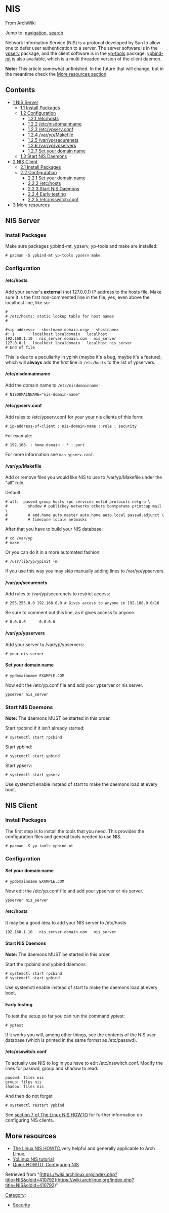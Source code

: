 # NIS

From ArchWiki

Jump to: [navigation](#column-one), [search](#searchInput)

Network Information Service (NIS) is a protocol developed by Sun to allow one to defer user authentication to a server. The server software is in the [ypserv](https://www.archlinux.org/packages/?name=ypserv) package, and the client software is in the [yp-tools](https://www.archlinux.org/packages/?name=yp-tools) package. [ypbind-mt](https://www.archlinux.org/packages/?name=ypbind-mt) is also available, which is a multi threaded version of the client daemon.

**Note:** This article somewhat unfinished. In the future that will change, but in the meantime check the [More resources section](#More_resources).

## Contents

*   [1 NIS Server](#NIS_Server)
    *   [1.1 Install Packages](#Install_Packages)
    *   [1.2 Configuration](#Configuration)
        *   [1.2.1 /etc/hosts](#.2Fetc.2Fhosts)
        *   [1.2.2 /etc/nisdomainname](#.2Fetc.2Fnisdomainname)
        *   [1.2.3 /etc/ypserv.conf](#.2Fetc.2Fypserv.conf)
        *   [1.2.4 /var/yp/Makefile](#.2Fvar.2Fyp.2FMakefile)
        *   [1.2.5 /var/yp/securenets](#.2Fvar.2Fyp.2Fsecurenets)
        *   [1.2.6 /var/yp/ypservers](#.2Fvar.2Fyp.2Fypservers)
        *   [1.2.7 Set your domain name](#Set_your_domain_name)
    *   [1.3 Start NIS Daemons](#Start_NIS_Daemons)
*   [2 NIS Client](#NIS_Client)
    *   [2.1 Install Packages](#Install_Packages_2)
    *   [2.2 Configuration](#Configuration_2)
        *   [2.2.1 Set your domain name](#Set_your_domain_name_2)
        *   [2.2.2 /etc/hosts](#.2Fetc.2Fhosts_2)
        *   [2.2.3 Start NIS Daemons](#Start_NIS_Daemons_2)
        *   [2.2.4 Early testing](#Early_testing)
        *   [2.2.5 /etc/nsswitch.conf](#.2Fetc.2Fnsswitch.conf)
*   [3 More resources](#More_resources)

## NIS Server

### Install Packages

Make sure packages ypbind-mt, ypserv, yp-tools and make are installed:

```
# pacman -S ypbind-mt yp-tools ypserv make

```

### Configuration

#### /etc/hosts

Add your server's **external** (not 127.0.0.1) IP address to the hosts file. Make sure it is the first non-commented line in the file, yes, even above the localhost line, like so:

```
#
# /etc/hosts: static lookup table for host names
#

#<ip-address>	<hostname.domain.org>	<hostname>
#::1		localhost.localdomain	localhost
192.168.1.10   nis_server.domain.com   nis_server
127.0.0.1	localhost.localdomain	localhost nis_server
# End of file

```

This is due to a peculiarity in ypinit (maybe it's a bug, maybe it's a feature), which will **always** add the first line in `/etc/hosts` to the list of ypservers.

#### /etc/nisdomainname

Add the domain name to `/etc/nisdomainname`:

```
# NISDOMAINNAME="nis-domain-name"

```

#### /etc/ypserv.conf

Add rules to /etc/ypserv.conf for your your nis clients of this form:

```
# ip-address-of-client : nis-domain-name : rule : security

```

For example:

```
# 192.168. : home-domain : * : port

```

For more information see `man ypserv.conf`.

#### /var/yp/Makefile

Add or remove files you would like NIS to use to /var/yp/Makefile under the "all" rule.

Default:

```
# all:  passwd group hosts rpc services netid protocols netgrp \
#         shadow # publickey networks ethers bootparams printcap mail \
#         # amd.home auto.master auto.home auto.local passwd.adjunct \
#         # timezone locale netmasks

```

After that you have to build your NIS database:

```
# cd /var/yp
# make

```

Or you can do it in a more automated fashion:

```
# /usr/lib/yp/ypinit -m

```

If you use this way you may skip manually adding lines to /var/yp/ypservers.

#### /var/yp/securenets

Add rules to /var/yp/securenets to restrict access:

```
# 255.255.0.0 192.168.0.0 # Gives access to anyone in 192.168.0.0/16

```

Be sure to comment out this line, as it gives access to anyone.

```
# 0.0.0.0      0.0.0.0

```

#### /var/yp/ypservers

Add your server to /var/yp/ypservers:

```
# your.nis.server

```

#### Set your domain name

```
# ypdomainname EXAMPLE.COM

```

Now edit the /etc/yp.conf file and add your ypserver or nis server.

```
ypserver nis_server

```

### Start NIS Daemons

**Note:** The daemons MUST be started in this order.

Start rpcbind if it isn't already started:

```
# systemctl start rpcbind

```

Start ypbind:

```
# systemctl start ypbind

```

Start ypserv:

```
# systemctl start ypserv

```

Use systemctl enable instead of start to make the daemons load at every boot.

## NIS Client

### Install Packages

The first step is to install the tools that you need. This provides the configuration files and general tools needed to use NIS.

```
# pacman -S yp-tools ypbind-mt

```

### Configuration

#### Set your domain name

```
# ypdomainname EXAMPLE.COM

```

Now edit the /etc/yp.conf file and add your ypserver or nis server.

```
ypserver nis_server

```

#### /etc/hosts

It may be a good idea to add your NIS server to /etc/hosts

```
192.168.1.10   nis_server.domain.com   nis_server

```

#### Start NIS Daemons

**Note:** The daemons MUST be started in this order.

Start the rpcbind and ypbind daemons.

```
# systemctl start rpcbind
# systemctl start ypbind

```

Use systemctl enable instead of start to make the daemons load at every boot.

#### Early testing

To test the setup so far you can run the command yptest:

```
# yptest

```

If it works you will, among other things, see the contents of the NIS user database (which is printed in the same format as /etc/passwd).

#### /etc/nsswitch.conf

To actually use NIS to log in you have to edit /etc/nsswitch.conf. Modify the lines for passwd, group and shadow to read:

```
passwd: files nis
group: files nis
shadow: files nis

```

And then do not forget

```
# systemctl restart ypbind

```

See [section 7 of The Linux NIS HOWTO](http://www.tldp.org/HOWTO/NIS-HOWTO/settingup_client.html) for further information on configuring NIS clients.

## More resources

*   [The Linux NIS HOWTO](http://www.tldp.org/HOWTO/NIS-HOWTO/),very helpful and generally applicable to Arch Linux.
*   [YoLinux NIS tutorial](http://www.yolinux.com/TUTORIALS/NIS.html)
*   [Quick HOWTO, Configuring NIS](http://www.linuxhomenetworking.com/wiki/index.php/Quick_HOWTO_:_Ch30_:_Configuring_NIS)

Retrieved from "[https://wiki.archlinux.org/index.php?title=NIS&oldid=410792](https://wiki.archlinux.org/index.php?title=NIS&oldid=410792)"

[Category](/index.php/Special:Categories "Special:Categories"):

*   [Security](/index.php/Category:Security "Category:Security")